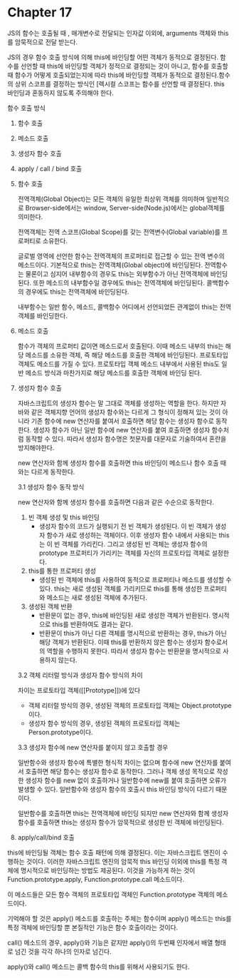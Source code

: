 # Chapter 17

JS의 함수는 호출될 때 , 매개변수로 전달되는 인자값 이외에, arguments 객체와 this를 암묵적으로 전달 받는다.

JS의 경우 함수 호출 방식에 의해 this에 바인딩할 어떤 객체가 동적으로 결정된다. 함수를 선언할 때 this에 바인딩할 객체가 정적으로 결정되는 것이 아니고, 함수를 호출할 때 함수가 어떻게 호출되었는지에 따라 this에 바인딩할 객체가 동적으로 결정된다.함수의 상위 스코프를 결정하는 방식인 [렉시컬 스코프는 함수를 선언할 때 결정된다. this 바인딩과 혼동하지 않도록 주의해야 한다.

함수 호출 방식

1. 함수 호출
2. 메소드 호출
3. 생성자 함수 호출
4. apply / call / bind 호출

1. 함수 호출

   전역객체(Global Object)는 모든 객체의 유일한 최상위 객체를 의미하며 일반적으로 Browser-side에서는 window, Server-side(Node.js)에서는 global객체를 의미한다. 

   전역객체는 전역 스코프(Global Scope)를 갖는 전역변수(Global variable)를 프로퍼티로 소유한다. 

   글로벌 영역에 선언한 함수는 전역객체의 프로퍼티로 접근할 수 있는 전역 변수의 메소드이다. 기본적으로 this는 전역객체(Global object)에 바인딩된다. 전역함수는 물론이고 심지어 내부함수의 경우도 this는 외부함수가 아닌 전역객체에 바인딩된다. 또한 메소드의 내부함수일 경우에도 this는 전역객체에 바인딩된다. 콜백함수의 경우에도 this는 전역객체에 바인딩된다.

   내부함수는 일반 함수, 메소드, 콜백함수 어디에서 선언되었든 관계없이 this는 전역객체를 바인딩한다.

2. 메소드 호출

   함수가 객체의 프로퍼티 값이면 메소드로서 호출된다. 이때 메소드 내부의 this는 해당 메소드를 소유한 객체, 즉 해당 메소드를 호출한 객체에 바인딩된다. 프로토타입 객체도 메소드를 가질 수 있다. 프로토타입 객체 메소드 내부에서 사용된 this도 일반 메소드 방식과 마찬가지로 해당 메소드를 호출한 객체에 바인딩 된다.

3. 생성자 함수 호출

   자바스크립트의 생성자 함수는 말 그대로 객체를 생성하는 역할을 한다. 하지만 자바와 같은 객체지향 언어의 생성자 함수와는 다르게 그 형식이 정해져 있는 것이 아니라 기존 함수에 new 연산자를 붙여서 호출하면 해당 함수는 생성자 함수로 동작한다. 생성자 함수가 아닌 일반 함수에 new 연산자를 붙여 호출하면 생성자 함수처럼 동작할 수 있다. 따라서 생성자 함수명은 첫문자를 대문자로 기술하여서 혼란을 방지해야한다.

   new 연산자와 함께 생성자 함수를 호출하면 this 바인딩이 메소드나 함수 호출 때와는 다르게 동작한다.

   3.1 생성자 함수 동작 방식

   new 연산자와 함께 생성자 함수를 호출하면 다음과 같은 수순으로 동작한다.

   1. 빈 객체 생성 및 this 바인딩
      - 생성자 함수의 코드가 실행되기 전 빈 객체가 생성된다. 이 빈 객체가 생성자 함수가 새로 생성하는 객체이다. 이후 생성자 함수 내에서 사용되는 this는 이 빈 객체를 가리킨다. 그리고 생성된 빈 객체는 생성자 함수의 prototype 프로퍼티가 가리키는 객체를 자신의 프로토타입 객체로 설정한다.
   2. this를 통한 프로퍼티 생성
      - 생성된 빈 객체에 this를 사용하여 동적으로 프로퍼티나 메소드를 생성할 수 있다. this는 새로 생성된 객체를 가리키므로 this를 통해 생성한 프로퍼티와 메소드는 새로 생성된 객체에 추가된다.
   3. 생성된 객체 반환
      - 반환문이 없는 경우, this에 바인딩된 새로 생성한 객체가 반환된다. 명시적으로 this를 반환하여도 결과는 같다.
      - 반환문이 this가 아닌 다른 객체를 명시적으로 반환하는 경우, this가 아닌 해당 객체가 반환된다. 이때 this를 반환하지 않은 함수는 생성자 함수로서의 역할을 수행하지 못한다. 따라서 생성자 함수는 반환문을 명시적으로 사용하지 않는다.

   3.2 객체 리터럴 방식과 생성자 함수 방식의 차이

   차이는 프로토타입 객체([[Prototype]])에 있다

   - 객체 리터럴 방식의 경우, 생성된 객체의 프로토타입 객체는 Object.prototype이다.
   - 생성자 함수 방식의 경우, 생성된 객체의 프로토타입 객체는 Person.prototype이다.

   3.3 생성자 함수에 new 연산자를 붙이지 않고 호출할 경우

   일반함수와 생성자 함수에 특별한 형식적 차이는 없으며 함수에 new 연산자를 붙여서 호출하면 해당 함수는 생성자 함수로 동작한다. 그러나 객체 생성 목적으로 작성한 생성자 함수를 new 없이 호출하거나 일반함수에 new를 붙여 호출하면 오류가 발생할 수 있다. 일반함수와 생성자 함수의 호출시 this 바인딩 방식이 다르기 때문이다.

   일반함수를 호출하면 this는 전역객체에 바인딩 되지만 new 연산자와 함께 생성자 함수를 호출하면 this는 생성자 함수가 암묵적으로 생성한 빈 객체에 바인딩된다.

4.  apply/call/bind 호출

   this에 바인딩될 객체는 함수 호출 패턴에 의해 결정된다. 이는 자바스크립트 엔진이 수행하는 것이다. 이러한 자바스크립트 엔진의 암묵적 this 바인딩 이외에 this를 특정 객체에 명시적으로 바인딩하는 방법도 제공된다. 이것을 가능하게 하는 것이 Function.prototype.apply, Function.prototype.call 메소드이다.

   이 메소드들은 모든 함수 객체의 프로토타입 객체인 Function.prototype 객체의 메소드이다.

   기억해야 할 것은 apply() 메소드를 호출하는 주체는 함수이며 apply() 메소드는 this를 특정 객체에 바인딩할 뿐 본질적인 기능은 함수 호출이라는 것이다.

   call() 메소드의 경우, apply()와 기능은 같지만 apply()의 두번째 인자에서 배열 형태로 넘긴 것을 각각 하나의 인자로 넘긴다.

   apply()와 call() 메소드는 콜백 함수의 this를 위해서 사용되기도 한다.

   